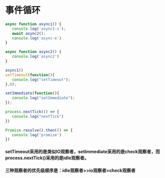 
 # 事件循环
 ```js
async function async1() {
    console.log('async1-s');
    await async2();
    console.log('async-e')
}

async function async2() {
    console.log('async2')
}

async1()
setTimeout(function(){
    console.log("setTimeout");
},0);
 
setImmediate(function(){
    console.log("setImmediate");
});

process.nextTick(() => {
    console.log("nextTick")
})

Promise.resolve().then(() => {
    console.log('promise')
})
```

#### setTimeout采用的是类似IO观察者，setImmediate采用的是check观察者，而process.nextTick()采用的是idle观察者。

#### 三种观察者的优先级顺序是：idle观察者>>io观察者>check观察者

